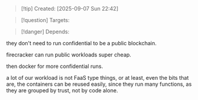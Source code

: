 
>[!tip] Created: [2025-09-07 Sun 22:42]

>[!question] Targets: 

>[!danger] Depends: 

they don't need to run confidential to be a public blockchain.

firecracker can run public workloads super cheap.

then docker for more confidential runs.

a lot of our workload is not FaaS type things, or at least, even the bits that are, the containers can be reused easily, since they run many functions, as they are grouped by trust, not by code alone.